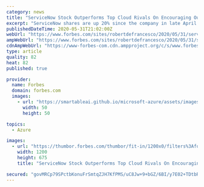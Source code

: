 ```yaml
---
category: news
title: "ServiceNow Stock Outperforms Top Cloud Rivals On Encouraging Outlook"
excerpt: "ServiceNow shares are up 20% since the company in late April delivered a solid Q1 earnings report and offered encouraging Q2 guidance. The stock has risen 37.4% YTD."
publishedDateTime: 2020-05-31T21:02:00Z
webUrl: "https://www.forbes.com/sites/robertdefrancesco/2020/05/31/servicenow-stock-outperforms-top-cloud-rivals-on-encouraging-outlook/"
ampWebUrl: "https://www.forbes.com/sites/robertdefrancesco/2020/05/31/servicenow-stock-outperforms-top-cloud-rivals-on-encouraging-outlook/amp/"
cdnAmpWebUrl: "https://www-forbes-com.cdn.ampproject.org/c/s/www.forbes.com/sites/robertdefrancesco/2020/05/31/servicenow-stock-outperforms-top-cloud-rivals-on-encouraging-outlook/amp/"
type: article
quality: 82
heat: 82
published: true

provider:
  name: Forbes
  domain: forbes.com
  images:
    - url: "https://smartableai.github.io/microsoft-azure/assets/images/organizations/forbes.com-50x50.jpg"
      width: 50
      height: 50

topics:
  - Azure

images:
  - url: "https://thumbor.forbes.com/thumbor/fit-in/1200x0/filters%3Aformat%28jpg%29/https%3A%2F%2Fspecials-images.forbesimg.com%2Fimageserve%2F1215161063%2F0x0.jpg"
    width: 1200
    height: 675
    title: "ServiceNow Stock Outperforms Top Cloud Rivals On Encouraging Outlook"

secured: "govMRCp79SPctbKonuFrSmtqZJH7KfPMS/uC8Jw+9+bGZ/6BI/y7E02+TDtbRYOfC12jn6RYBMmuawo140gIB3nKCYC8deKqqHvaLLaGxWScxw1tISv+uVSSOgPuFxIkYBGgkBPt3FEgDI0u9nKgF9DGtbzIrRzI1GRLFGmigYeKFCHuAi6qcNqABFt+jG2WwTje8ryV6LRcPvTFJfg5ZRTWKnrbBGX6sfpa1NdSA3+hnkZITSMO6mnWs1q4Ty7smTnEIT914H/hJ3PE0PB6umJY5v/l5XrZTr5xX/EFG7lnkZyhXBahVtVilWM/wDB/j1mQ0VhU6tUDUL9rYhBEOW62g4uYlJIxWQNYfeBarA7kWxFy2tpxGxetH9go6H31f9eYhqOL863DKq9wmJsD1fixhMHAcUcc8H5YFy27rA9gZ4lmgY3HXXyPh8z9pXRoj2ZE98lkGCL3Z7wBd7Ag9pbUDsvKPXYp4kzr7PRQyjE=;4Sr7FTfNmIxR3XSQlIC7Xw=="
---
```


